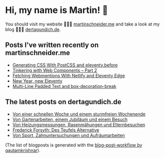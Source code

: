 # Hi, my name is Martin! 👋 
You should visit my website 👨🏼‍💻  [martinschneider.me](https://martinschneider.me) and take a look at my blog 🤷🏼‍♂️ [dertagundich.de](https://www.dertagundich.de).

## Posts I've written recently on martinschneider.me
<!-- MSME-POST-LIST:START -->
- [Generating CSS With PostCSS and eleventy.before](https://martinschneider.me/articles/generating-css-with-postcss-and-eleventy-before/)
- [Tinkering with Web Components – Part 2](https://martinschneider.me/articles/tinkering-with-web-components-part-2/)
- [Fetching Webmentions With Netlify and Eleventy Edge](https://martinschneider.me/articles/fetching-webmentions-with-netlify-and-eleventy-edge/)
- [New Year, new Eleventy](https://martinschneider.me/articles/new-year-new-eleventy/)
- [Multi-Line Padded Text and box-decoration-break](https://martinschneider.me/articles/multi-line-padded-text-and-box-decoration-break/)
<!-- MSME-POST-LIST:END -->

## The latest posts on dertagundich.de
<!-- DTUI-POST-LIST:START -->
- [Von einer schnellen Woche und einem sturmfreien Wochenende](https://www.dertagundich.de/blog/2023/09/von-einer-schnellen-woche-und-einem-sturmfreien-wochenende)
- [Von Gartenarbeiten, einem Jubiläum und einem Besuch](https://www.dertagundich.de/blog/2023/09/von-gartenarbeiten-einem-jubilaum-und-einem-besuch)
- [Von Heizungsmessungen, Rasenmähungen und Elternbesuchen](https://www.dertagundich.de/blog/2023/09/von-heizungsmessungen-rasenmahungen-und-elternbesuchen)
- [Frederick Forsyth: Des Teufels Alternative](https://www.dertagundich.de/blog/2023/09/frederick-forsyth-des-teufels-alternative)
- [Von Sport, Zahnuntersuchungen und Aufräumarbeiten](https://www.dertagundich.de/blog/2023/09/von-sport-zahnuntersuchungen-und-aufraumarbeiten)
<!-- DTUI-POST-LIST:END -->

(The list of blogposts is generated with the [blog-post-workflow by gautamkrishnar](https://github.com/gautamkrishnar/blog-post-workflow)).
